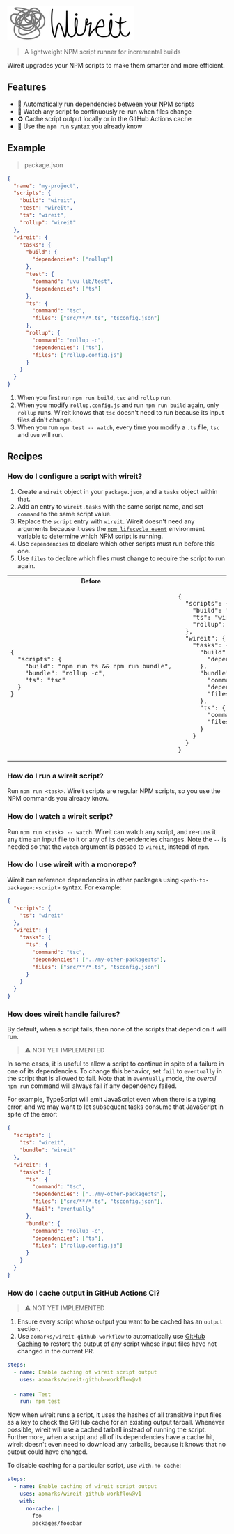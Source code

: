 
<img src="wireit.svg" height="80" alt="wireit"/>

> A lightweight NPM script runner for incremental builds

Wireit upgrades your NPM scripts to make them smarter and more efficient.

## Features

- 🔗 Automatically run dependencies between your NPM scripts
- 👀 Watch any script to continuously re-run when files change
- ♻️ Cache script output locally or in the GitHub Actions cache
- 🙂 Use the `npm run` syntax you already know

## Example

> package.json

```json
{
  "name": "my-project",
  "scripts": {
    "build": "wireit",
    "test": "wireit",
    "ts": "wireit",
    "rollup": "wireit"
  },
  "wireit": {
    "tasks": {
      "build": {
        "dependencies": ["rollup"]
      },
      "test": {
        "command": "uvu lib/test",
        "dependencies": ["ts"]
      },
      "ts": {
        "command": "tsc",
        "files": ["src/**/*.ts", "tsconfig.json"]
      },
      "rollup": {
        "command": "rollup -c",
        "dependencies": ["ts"],
        "files": ["rollup.config.js"]
      }
    }
  }
}
```

1. When you first run `npm run build`, `tsc` and `rollup` run.
2. When you modify `rollup.config.js` and run `npm run build` again, only `rollup` runs. Wireit knows that `tsc` doesn't need to run because its input files didn't change.
3. When you run `npm test -- watch`, every time you modify a `.ts` file, `tsc` and `uvu` will run.

## Recipes

### How do I configure a script with wireit?

1. Create a `wireit` object in your `package.json`, and a `tasks` object within that.
2. Add an entry to `wireit.tasks` with the same script name, and set `command` to the same script value.
3. Replace the `script` entry with `wireit`. Wireit doesn't need any arguments because it uses the [`npm_lifecycle_event`](https://docs.npmjs.com/cli/v8/using-npm/scripts#current-lifecycle-event) environment variable to determine which NPM script is running.
4. Use `dependencies` to declare which other scripts must run before this one.
5. Use `files` to declare which files must change to require the script to run again.

<table>
<tr>
<th>Before</th>
<th>After</th>
</tr>
<tr>
<td>
<pre lang="json">
{
  "scripts": {
    "build": "npm run ts && npm run bundle",
    "bundle": "rollup -c",
    "ts": "tsc"
  }
}
</pre>
</td>
<td>
<pre lang="json">
{
  "scripts": {
    "build": "wireit",
    "ts": "wireit",
    "rollup": "wireit"
  },
  "wireit": {
    "tasks": {
      "build": {
        "dependencies": ["bundle"]
      },
      "bundle": {
        "command": "rollup -c",
        "dependencies": ["ts"],
        "files": ["rollup.config.js"]
      },
      "ts": {
        "command": "tsc",
        "files": ["src/**/*.ts", "tsconfig.json"]
      }
    }
  }
}
</pre>
</td>
</tr>
</table>

### How do I run a wireit script?

Run `npm run <task>`. Wireit scripts are regular NPM scripts, so you use the NPM commands you already know.

### How do I watch a wireit script?

Run `npm run <task> -- watch`. Wireit can watch any script, and re-runs it any time an input file to it or any of its dependencies changes. Note the `--` is needed so that the `watch` argument is passed to `wireit`, instead of `npm`.

### How do I use wireit with a monorepo?

Wireit can reference dependencies in other packages using `<path-to-package>:<script>` syntax. For example:

```json
{
  "scripts": {
    "ts": "wireit"
  },
  "wireit": {
    "tasks": {
      "ts": {
        "command": "tsc",
        "dependencies": ["../my-other-package:ts"],
        "files": ["src/**/*.ts", "tsconfig.json"]
      }
    }
  }
}
```

### How does wireit handle failures?

By default, when a script fails, then none of the scripts that depend on it will run.

> ⚠️ NOT YET IMPLEMENTED

In some cases, it is useful to allow a script to continue in spite of a failure in one of its dependencies. To change this behavior, set `fail` to `eventually` in the script that is allowed to fail. Note that in `eventually` mode, the _overall_ `npm run` command will always fail if any dependency failed.

For example, TypeScript will emit JavaScript even when there is a typing error, and we may want to let subsequent tasks consume that JavaScript in spite of the error:

```json
{
  "scripts": {
    "ts": "wireit",
    "bundle": "wireit"
  },
  "wireit": {
    "tasks": {
      "ts": {
        "command": "tsc",
        "dependencies": ["../my-other-package:ts"],
        "files": ["src/**/*.ts", "tsconfig.json"],
        "fail": "eventually"
      },
      "bundle": {
        "command": "rollup -c",
        "dependencies": ["ts"],
        "files": ["rollup.config.js"]
      }
    }
  }
}
```

### How do I cache output in GitHub Actions CI?

> ⚠️ NOT YET IMPLEMENTED

1. Ensure every script whose output you want to be cached has an `output` section.
2. Use `aomarks/wireit-github-workflow` to automatically use [GitHub Caching](https://docs.github.com/en/actions/advanced-guides/caching-dependencies-to-speed-up-workflows) to restore the output of any script whose input files have not changed in the current PR.

```yaml
steps:
  - name: Enable caching of wireit script output
    uses: aomarks/wireit-github-workflow@v1

  - name: Test
    run: npm test
```

Now when wireit runs a script, it uses the hashes of all transitive input files as a key to check the GitHub cache for an existing output tarball. Whenever possible, wireit will use a cached tarball instead of running the script. Furthermore, when a script and all of its dependencies have a cache hit, wireit doesn't even need to download any tarballs, because it knows that no output could have changed.

To disable caching for a particular script, use `with.no-cache`:

```yaml
steps:
  - name: Enable caching of wireit script output
    uses: aomarks/wireit-github-workflow@v1
    with:
      no-cache: |
        foo
        packages/foo:bar
```
